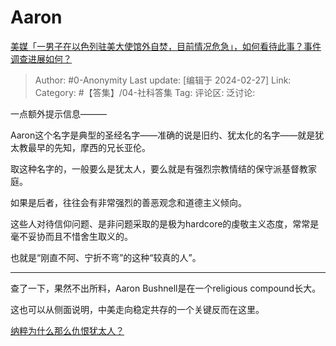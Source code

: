 # Aaron
[美媒「一男子在以色列驻美大使馆外自焚，目前情况危急」，如何看待此事？事件调查进展如何？](https://www.zhihu.com/question/645880901/answer/3411158442)

> Author: #0-Anonymity
> Last update: [编辑于 2024-02-27]
> Link:
> Category: #【答集】/04-社科答集 
> Tag: 
> 评论区:
> 泛讨论:

一点额外提示信息———

Aaron这个名字是典型的圣经名字——准确的说是旧约、犹太化的名字——就是犹太教最早的先知，摩西的兄长亚伦。

取这种名字的，一般要么是犹太人，要么就是有强烈宗教情结的保守派基督教家庭。

如果是后者，往往会有非常强烈的善恶观念和道德主义倾向。

这些人对待信仰问题、是非问题采取的是极为hardcore的虔敬主义态度，常常是毫不妥协而且不惜舍生取义的。

也就是“刚直不阿、宁折不弯”的这种“较真的人”。

--------------------

查了一下，果然不出所料，Aaron Bushnell是在一个religious compound长大。

这也可以从侧面说明，中美走向稳定共存的一个关键反而在这里。

[纳粹为什么那么仇恨犹太人？](https://www.zhihu.com/question/20114055/answer/1205460145)